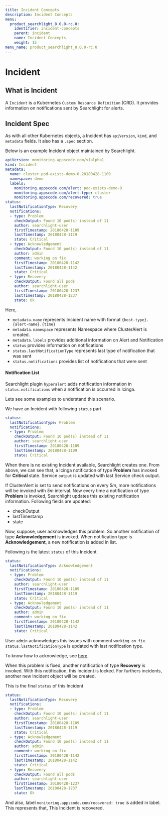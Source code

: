 ```yaml
---
title: Incident Concepts
description: Incident Concepts
menu:
  product_searchlight_8.0.0-rc.0:
    identifier: incident-concepts
    parent: incident
    name: Incident Concepts
    weight: 15
menu_name: product_searchlight_8.0.0-rc.0
---
```


# Incident

## What is Incident
A `Incident` is a Kubernetes `Custom Resource Definition` (CRD).
It provides information on notifications sent by Searchlight for alerts.

## Incident Spec
As with all other Kubernetes objects, a Incident has `apiVersion`, `kind`, and `metadata` fields. It also has a `.spec` section. 

Below is an example Incident object maintained by Searchlight.

```yaml
apiVersion: monitoring.appscode.com/v1alpha1
kind: Incident
metadata:
  name: cluster.pod-exists-demo-0.20180428-1109
  namespace: demo
  labels:
    monitoring.appscode.com/alert: pod-exists-demo-0
    monitoring.appscode.com/alert-type: cluster
    monitoring.appscode.com/recovered: true
status:
  lastNotificationType: Recovery
  notifications:
  - type: Problem
    checkOutput: Found 10 pod(s) instead of 11
    author: searchlight-user
    firstTimestamp: 20180428-1109
    lastTimestamp: 20180428-1119
    state: Critical
  - type: Acknowledgement
    checkOutput: Found 10 pod(s) instead of 11
    author: admin
    comment: working on fix
    firstTimestamp: 20180428-1142
    lastTimestamp: 20180428-1142
    state: Critical
  - type: Recovery
    checkOutput: Found all pods
    author: searchlight-user
    firstTimestamp: 20180428-1237
    lastTimestamp: 20180428-1237
    state: Ok
```

Here,

- `metadata.name` represents Incident name with format `{host-type}.{alert-name}.{time}`
- `metadata.namespace` represents Namespace where ClusterAlert is created.
- `metadata.labels` provides additional information on Alert and Notification
- `status` provides information on notifications
- `status.lastNotificationType` represents last type of notification that was sent
- `status.notifications` provides list of notifications that were sent

#### Notification List

Searchlight plugin `hyperalert` adds notification information in `status.notifications` when a notification is occurred in Icinga.

Lets see some examples to understand this scenario.

We have an Incident with following `status` part

```yaml
status:
  lastNotificationType: Problem
  notifications:
  - type: Problem
    checkOutput: Found 10 pod(s) instead of 11
    author: searchlight-user
    firstTimestamp: 20180428-1109
    lastTimestamp: 20180428-1109
    state: Critical
```

When there is no existing Incident available, Searchlight creates one. From above, we can see that, a Icinga notification of type **Problem** has invoked for **Critical** state.
Service `output` is updated with last Service check output.

If ClusterAlert is set to send notifications on every *5m*, more notifications will be invoked with *5m* interval. Now every time a notification of type **Problem** is invoked, Searchlight updates
this existing notification information. Following fields are updated:

- checkOutput
- lastTimestamp
- state

Now, suppose, user acknowledges this problem. So another notification of type **Acknowledgement** is invoked. When notification type is **Acknowledgement**, a new notification is added in list.

Following is the latest `status` of this Incident

```yaml
status:
  lastNotificationType: Acknowledgement
  notifications:
  - type: Problem
    checkOutput: Found 10 pod(s) instead of 11
    author: searchlight-user
    firstTimestamp: 20180428-1109
    lastTimestamp: 20180428-1119
    state: Critical
  - type: Acknowledgement
    checkOutput: Found 10 pod(s) instead of 11
    author: admin
    comment: working on fix
    firstTimestamp: 20180428-1142
    lastTimestamp: 20180428-1142
    state: Critical
```

User `admin` acknowledges this issues with comment `working on fix`. `status.lastNotificationType` is updated with last notification type.

To know how to acknowledge, see [here](/products/searchlight/8.0.0-rc.0/concepts/incident/acknowledgement).

When this problem is fixed, another notification of type **Recovery** is invoked. With this notification, this Incident is locked. For furthers incidents, another new Incident object will be created.

This is the final `status` of this Incident

```yaml
status:
  lastNotificationType: Recovery
  notifications:
  - type: Problem
    checkOutput: Found 10 pod(s) instead of 11
    author: searchlight-user
    firstTimestamp: 20180428-1109
    lastTimestamp: 20180428-1119
    state: Critical
  - type: Acknowledgement
    checkOutput: Found 10 pod(s) instead of 11
    author: admin
    comment: working on fix
    firstTimestamp: 20180428-1142
    lastTimestamp: 20180428-1142
    state: Critical
  - type: Recovery
    checkOutput: Found all pods
    author: searchlight-user
    firstTimestamp: 20180428-1237
    lastTimestamp: 20180428-1237
    state: Ok
```

And also, label `monitoring.appscode.com/recovered: true` is added in label. This represents that, This Incident is recovered.

